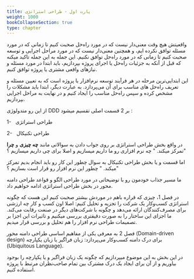 ```yaml
---
title: پارت اول - طراحی استراتژی
weight: 1000
bookCollapseSection: true
type: chapter
---
```

واقعیتش هیچ وقت معنی‌دار نیست که در مورد راه‌حل صحبت کنیم تا زمانی که در مورد مسئله توافق نکرده ایم، و همچنین معنی‌دار نیست که در مورد مراحل اجرایی و توسعه صحبت کنیم تا زمانی که در مورد راه‌حل توافق نکنیم. این جمله به این جمله تاکید میکنه که قبل از آنکه به جزئیات راه‌حل یا اجرای پروژه بپردازیم، باید ابتدا در مورد مسئله و نیازهای واقعی مشتری یا پروژه توافق کنیم.

این ابتدایی‌ترین مرحله در هر فرآیند توسعه نرم‌افزار یا پروژه است که به تعیین مسئله و تعریف راه‌حل های مناسب برای آن می‌پردازد. به عبارت دیگر، ابتدا باید مشکلات را مشخص کرده و سپس راه‌حل مناسب را ایجاد کنیم و در نهایت به مراحل اجرایی بپردازیم.


از این رو متدولوژی DDD بر 2 قسمت اصلی تقسیم میشود :

1-   طراحی استراتژی
 
2-   طراحی تکنیکال
  
در واقع بخش طراحی استراتژی بر روی جواب دادن به سوالاتی مانند **چه چیزی** و **چرا** تمرکز میکند. " چه نرم افزاری رو ما داریم میسازیم و اصلا برای چی داریم میسازیم ؟"

اما قسمت و یا بخش طراحی تکنیکال به سوال چطور این کار رو باید انجام بدیم تمرکز میکند. " چطور این نرم افزار رو قرار است بسازیم ؟"

ما مسیر جذاب خودمون رو با توضیحاتی در مورد طراحی الگو و قواعد طراحی دامنه محور در بخش طراحی استراتژی ادامه خواهیم داد.

در فصل 1، چیزی که قراره باهم در موردش بیشتر صحبت کنیم این هست که چگونه استراتژی کسب‌وکار یک شرکت را تجزیه و تحلیل کنیم: اصلا اون کسب و کار چه ارزشی برای مصرف‌کنندگان ارائه می‌دهد و چگونه با شرکت‌های دیگر در صنعت رقابت می‌کند. ما اجزای این ساختار را به صورت دقیقتری بررسی میکنیم و تاثیرات این اجزا بر تصمیمات طراحی نرم افزار را هم تحلیل و بررسی قرار میدیم.

فصل 2 به معرفی یکی از مفاهیم اساسی طراحی دامنه محور (Domain-driven design) برای درک دامنه کسب‌وکار می‌پردازد: زبان فراگیر یا زبان یکپارچه (Ubiquitous Language).

در این بخش به این موضوع میپردازیم که چگونه یک زبان فراگیر و یا یکپارچه را بوجود بیاوریم و از آن برای ایجاد یک درک مشترک بین تمام صاحب‌نظران مرتبط با پروژه استفاده کنیم.